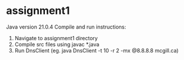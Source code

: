 # assignment1
Java version 21.0.4
Compile and run instructions:

1) Navigate to assignment1 directory
2) Compile src files using javac *.java     
3) Run DnsClient (eg. java DnsClient -t 10 -r 2 -mx @8.8.8.8 mcgill.ca)

